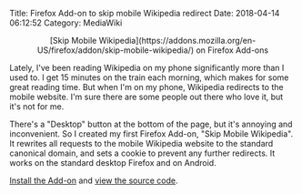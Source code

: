Title: Firefox Add-on to skip mobile Wikipedia redirect
Date: 2018-04-14 06:12:52
Category: MediaWiki

<center>[Skip Mobile Wikipedia](https://addons.mozilla.org/en-US/firefox/addon/skip-mobile-wikipedia/) on Firefox Add-ons</center>

Lately, I've been reading Wikipedia on my phone significantly more than I used to. I get 15 minutes on the train each morning, which makes for some great reading time. But when I'm on my phone, Wikipedia redirects to the mobile website. I'm sure there are some people out there who love it, but it's not for me.

There's a "Desktop" button at the bottom of the page, but it's annoying and inconvenient. So I created my first Firefox Add-on, "Skip Mobile Wikipedia". It rewrites all requests to the mobile Wikipedia website to the standard canonical domain, and sets a cookie to prevent any further redirects. It works on the standard desktop Firefox and on Android.

[Install the Add-on](https://addons.mozilla.org/en-US/firefox/addon/skip-mobile-wikipedia/) and [view the source code](https://git.legoktm.com/legoktm/skip-mobile-wikipedia).
